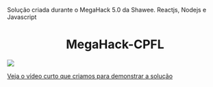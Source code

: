 
Solução criada durante o MegaHack 5.0 da Shawee. Reactjs, Nodejs e Javascript
<br />
    <h1 align="center">MegaHack-CPFL</h1>
    
![](https://html.com/wp-content/uploads/Code.jpg)
 


[Veja o vídeo curto que criamos para demonstrar a solução](https://youtu.be/sAyZkXu1jY4)
